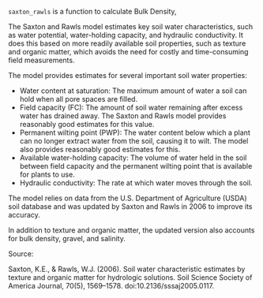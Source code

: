 `saxton_rawls` is a function to calculate Bulk Density, 

The Saxton and Rawls model estimates key soil water characteristics, such as water potential, water-holding capacity, and hydraulic conductivity. It does this based on more readily available soil properties, such as texture and organic matter, which avoids the need for costly and time-consuming field measurements. 

The model provides estimates for several important soil water properties:

- Water content at saturation: The maximum amount of water a soil can hold when all pore spaces are filled.
- Field capacity (FC): The amount of soil water remaining after excess water has drained away. The Saxton and Rawls model provides reasonably good estimates for this value.
- Permanent wilting point (PWP): The water content below which a plant can no longer extract water from the soil, causing it to wilt. The model also provides reasonably good estimates for this.
- Available water-holding capacity: The volume of water held in the soil between field capacity and the permanent wilting point that is available for plants to use.
- Hydraulic conductivity: The rate at which water moves through the soil. 

The model relies on data from the U.S. Department of Agriculture (USDA) soil database and was updated by Saxton and Rawls in 2006 to improve its accuracy.

In addition to texture and organic matter, the updated version also accounts for bulk density, gravel, and salinity.

Source:

Saxton, K.E., & Rawls, W.J. (2006). Soil water characteristic estimates by texture and organic matter for hydrologic solutions.
Soil Science Society of America Journal, 70(5), 1569–1578. doi:10.2136/sssaj2005.0117.
